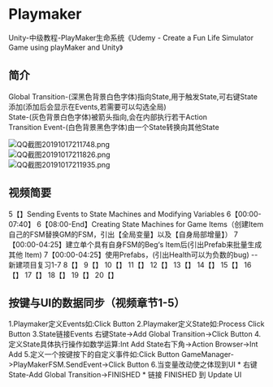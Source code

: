 # Playmaker
Unity-中级教程-PlayMaker生命系统《Udemy - Create a Fun Life Simulator Game using playMaker and Unity》

## 简介
Global Transition-(深黑色背景白色字体)指向State,用于触发State,可右键State添加(添加后会显示在Events,若需要可以勾选全局)  
State-(灰色背景白色字体)被箭头指向,会在内部执行若干Action  
Transition Event-(白色背景黑色字体)由一个State转换向其他State  

![QQ截图20191017211748.png](https://i.loli.net/2019/10/17/4cdpe3yrjbT81iN.png)  
![QQ截图20191017211826.png](https://i.loli.net/2019/10/17/DuQZoHS3in9gEvY.png)  
![QQ截图20191017211935.png](https://i.loli.net/2019/10/17/k2ZnH5JszfCbKgp.png)  

## 视频简要
5【】Sending Events to State Machines and Modifying Variables
6【00:00-07:40】
6【08:00-End】Creating State Machines for Game Items（创建Item自己的FSM替换GM的FSM，引出【全局变量】以及【自身局部增量】）
7【00:00-04:25】建立单个具有自身FSM的Beg‘s Item后(引出Prefab来批量生成其他 Item)
7【00:00-04:25】使用Prefabs，(引出Health可以为负数的bug)
--新建项目复习1-7
8【】
9【】
10【】
11【】
12【】
13【】
14【】
15【】
16【】
17【】
18【】
19【】
20【】

## 按键与UI的数据同步（视频章节1-5）
1.Playmaker定义Events如:Click Button
2.Playmaker定义State如:Process Click Button
3.State链接Events
    右键State->Add Global Transition->Click Button
4.定义State具体执行操作如数学运算:Int Add
    State右下角->Action Browser->Int Add
5.定义一个按键按下的自定义事件如:Click Button
    GameManager->PlayMakerFSM.SendEvent->Click Button
6.当变量改动使之体现到UI
    * 右键State-Add Global Transition->FINISHED
    * 链接 FINISHED 到 Update UI

## 
## 
## 
##